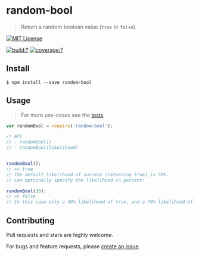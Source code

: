 # random-bool

> Return a random boolean value (`true` or `false`).


[![MIT License](https://img.shields.io/badge/license-MIT_License-green.svg?style=flat-square)](https://github.com/mock-end/random-bool/blob/master/LICENSE)

[![build:?](https://img.shields.io/travis/mock-end/random-bool/master.svg?style=flat-square)](https://travis-ci.org/mock-end/random-bool)
[![coverage:?](https://img.shields.io/coveralls/mock-end/random-bool/master.svg?style=flat-square)](https://coveralls.io/github/mock-end/random-bool)


## Install

```
$ npm install --save random-bool 
```


## Usage

> For more use-cases see the [tests](https://github.com/mock-end/random-bool/blob/master/test/spec/index.js).


```js
var randomBool = require('random-bool');

// API
// - randomBool()
// - randomBool(likelihood)


randomBool(); 
// => true
// The default likelihood of success (returning true) is 50%. 
// Can optionally specify the likelihood in percent:

randomBool(30);
// => false
// In this case only a 30% likelihood of true, and a 70% likelihood of false.
```


## Contributing

Pull requests and stars are highly welcome.

For bugs and feature requests, please [create an issue](https://github.com/mock-end/random-bool/issues/new).
